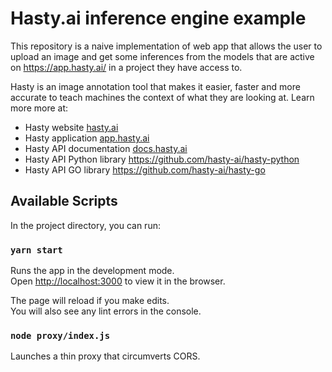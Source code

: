 # Hasty.ai inference engine example

This repository is a naive implementation of web app that allows the user to upload an image and get some inferences from the models that are active on https://app.hasty.ai/ in a project they have access to.

Hasty is an image annotation tool that makes it easier, faster and more accurate to teach machines the context of what they are looking at. Learn more more at:
- Hasty website [hasty.ai](https://hasty.ai)
- Hasty application [app.hasty.ai](https://app.hasty.ai)
- Hasty API documentation [docs.hasty.ai](https://docs.hasty.ai)
- Hasty API Python library https://github.com/hasty-ai/hasty-python
- Hasty API GO library https://github.com/hasty-ai/hasty-go

## Available Scripts

In the project directory, you can run:

### `yarn start`

Runs the app in the development mode.\
Open [http://localhost:3000](http://localhost:3000) to view it in the browser.

The page will reload if you make edits.\
You will also see any lint errors in the console.

### `node proxy/index.js`

Launches a thin proxy that circumverts CORS.
